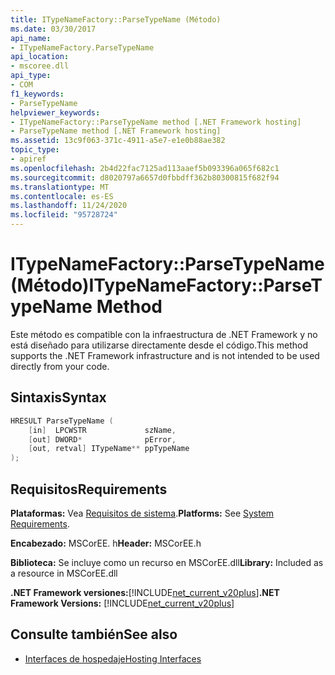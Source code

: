 ```yaml
---
title: ITypeNameFactory::ParseTypeName (Método)
ms.date: 03/30/2017
api_name:
- ITypeNameFactory.ParseTypeName
api_location:
- mscoree.dll
api_type:
- COM
f1_keywords:
- ParseTypeName
helpviewer_keywords:
- ITypeNameFactory::ParseTypeName method [.NET Framework hosting]
- ParseTypeName method [.NET Framework hosting]
ms.assetid: 13c9f063-371c-4911-a5e7-e1e0b88ae382
topic_type:
- apiref
ms.openlocfilehash: 2b4d22fac7125ad113aaef5b093396a065f682c1
ms.sourcegitcommit: d8020797a6657d0fbbdff362b80300815f682f94
ms.translationtype: MT
ms.contentlocale: es-ES
ms.lasthandoff: 11/24/2020
ms.locfileid: "95728724"
---
```

# <a name="itypenamefactoryparsetypename-method"></a><span data-ttu-id="b103c-102">ITypeNameFactory::ParseTypeName (Método)</span><span class="sxs-lookup"><span data-stu-id="b103c-102">ITypeNameFactory::ParseTypeName Method</span></span>

<span data-ttu-id="b103c-103">Este método es compatible con la infraestructura de .NET Framework y no está diseñado para utilizarse directamente desde el código.</span><span class="sxs-lookup"><span data-stu-id="b103c-103">This method supports the .NET Framework infrastructure and is not intended to be used directly from your code.</span></span>  
  
## <a name="syntax"></a><span data-ttu-id="b103c-104">Sintaxis</span><span class="sxs-lookup"><span data-stu-id="b103c-104">Syntax</span></span>  
  
```cpp  
HRESULT ParseTypeName (  
    [in]  LPCWSTR             szName,  
    [out] DWORD*              pError,  
    [out, retval] ITypeName** ppTypeName  
);  
```  
  
## <a name="requirements"></a><span data-ttu-id="b103c-105">Requisitos</span><span class="sxs-lookup"><span data-stu-id="b103c-105">Requirements</span></span>  

 <span data-ttu-id="b103c-106">**Plataformas:** Vea [Requisitos de sistema](../../get-started/system-requirements.md).</span><span class="sxs-lookup"><span data-stu-id="b103c-106">**Platforms:** See [System Requirements](../../get-started/system-requirements.md).</span></span>  
  
 <span data-ttu-id="b103c-107">**Encabezado:** MSCorEE. h</span><span class="sxs-lookup"><span data-stu-id="b103c-107">**Header:** MSCorEE.h</span></span>  
  
 <span data-ttu-id="b103c-108">**Biblioteca:** Se incluye como un recurso en MSCorEE.dll</span><span class="sxs-lookup"><span data-stu-id="b103c-108">**Library:** Included as a resource in MSCorEE.dll</span></span>  
  
 <span data-ttu-id="b103c-109">**.NET Framework versiones:**[!INCLUDE[net_current_v20plus](../../../../includes/net-current-v20plus-md.md)]</span><span class="sxs-lookup"><span data-stu-id="b103c-109">**.NET Framework Versions:** [!INCLUDE[net_current_v20plus](../../../../includes/net-current-v20plus-md.md)]</span></span>  
  
## <a name="see-also"></a><span data-ttu-id="b103c-110">Consulte también</span><span class="sxs-lookup"><span data-stu-id="b103c-110">See also</span></span>

- [<span data-ttu-id="b103c-111">Interfaces de hospedaje</span><span class="sxs-lookup"><span data-stu-id="b103c-111">Hosting Interfaces</span></span>](hosting-interfaces.md)
